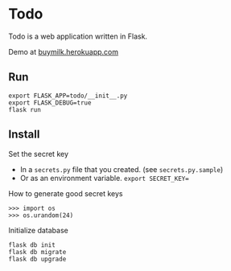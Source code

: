 # Todo

Todo is a web application written in Flask.

Demo at [buymilk.herokuapp.com](https://buymilk.herokuapp.com)

## Run

    export FLASK_APP=todo/__init__.py
    export FLASK_DEBUG=true
    flask run

## Install

Set the secret key

- In a `secrets.py` file that you created. (see `secrets.py.sample`)
- Or as an environment variable. `export SECRET_KEY=`


How to generate good secret keys

    >>> import os
    >>> os.urandom(24)

Initialize database

    flask db init
    flask db migrate
    flask db upgrade
